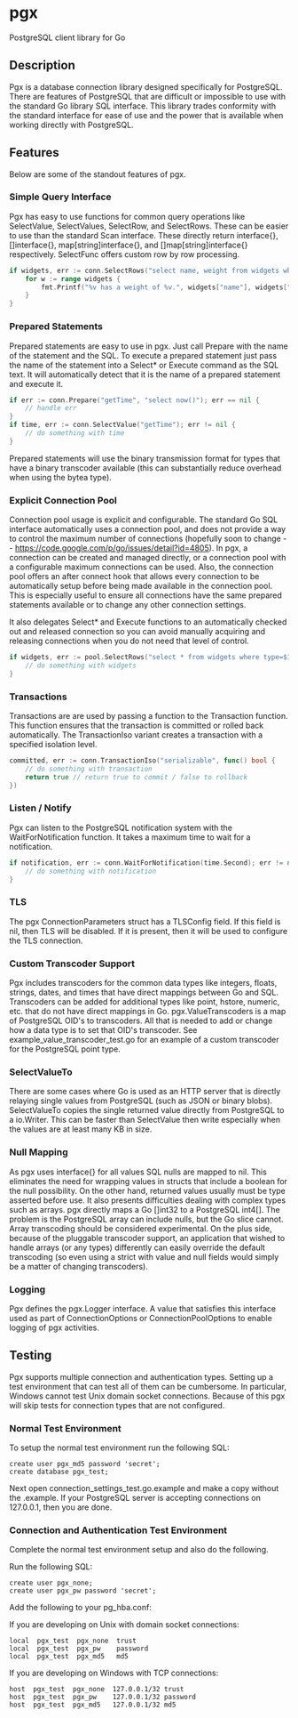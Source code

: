 # pgx

PostgreSQL client library for Go

## Description

Pgx is a database connection library designed specifically for PostgreSQL.
There are features of PostgreSQL that are difficult or impossible to use with
the standard Go library SQL interface. This library trades conformity with the
standard interface for ease of use and the power that is available when
working directly with PostgreSQL.

## Features

Below are some of the standout features of pgx.

### Simple Query Interface

Pgx has easy to use functions for common query operations like SelectValue,
SelectValues, SelectRow, and SelectRows. These can be easier to use than the
standard Scan interface. These directly return interface{}, []interface{},
map[string]interface{}, and []map[string]interface{} respectively. SelectFunc
offers custom row by row processing.

```go
if widgets, err := conn.SelectRows("select name, weight from widgets where type=$1", type); err != nil {
    for w := range widgets {
        fmt.Printf("%v has a weight of %v.", widgets["name"], widgets["weight"])
    }
}
```

### Prepared Statements

Prepared statements are easy to use in pgx. Just call Prepare with the name of
the statement and the SQL. To execute a prepared statement just pass the name
of the statement into a Select* or Execute command as the SQL text. It will
automatically detect that it is the name of a prepared statement and execute
it.

```go
if err := conn.Prepare("getTime", "select now()"); err == nil {
    // handle err
}
if time, err := conn.SelectValue("getTime"); err != nil {
    // do something with time
}
```

Prepared statements will use the binary transmission format for types that
have a binary transcoder available (this can substantially reduce overhead
when using the bytea type).

### Explicit Connection Pool

Connection pool usage is explicit and configurable. The standard Go SQL
interface automatically uses a connection pool, and does not provide a way to
control the maximum number of connections (hopefully soon to change --
https://code.google.com/p/go/issues/detail?id=4805). In pgx, a connection can
be created and managed directly, or a connection pool with a configurable
maximum connections can be used. Also, the connection pool offers an after
connect hook that allows every connection to be automatically setup before
being made available in the connection pool. This is especially useful to
ensure all connections have the same prepared statements available or to
change any other connection settings.

It also delegates Select* and Execute functions to an automatically checked
out and released connection so you can avoid manually acquiring and releasing
connections when you do not need that level of control.

```go
if widgets, err := pool.SelectRows("select * from widgets where type=$1", type); err != nil {
    // do something with widgets
}
```

### Transactions

Transactions are are used by passing a function to the Transaction function.
This function ensures that the transaction is committed or rolled back
automatically. The TransactionIso variant creates a transaction with a
specified isolation level.

```go
committed, err := conn.TransactionIso("serializable", func() bool {
    // do something with transaction
    return true // return true to commit / false to rollback
})
```

### Listen / Notify

Pgx can listen to the PostgreSQL notification system with the
WaitForNotification function. It takes a maximum time to wait for a
notification.

```go
if notification, err := conn.WaitForNotification(time.Second); err != nil {
    // do something with notification
}
```

### TLS

The pgx ConnectionParameters struct has a TLSConfig field. If this field is
nil, then TLS will be disabled. If it is present, then it will be used to
configure the TLS connection.

### Custom Transcoder Support

Pgx includes transcoders for the common data types like integers, floats,
strings, dates, and times that have direct mappings between Go and SQL.
Transcoders can be added for additional types like point, hstore, numeric,
etc. that do not have direct mappings in Go. pgx.ValueTranscoders is a map of
PostgreSQL OID's to transcoders. All that is needed to add or change how a
data type is to set that OID's transcoder. See
example_value_transcoder_test.go for an example of a custom transcoder for the
PostgreSQL point type.

### SelectValueTo

There are some cases where Go is used as an HTTP server that is directly
relaying single values from PostgreSQL (such as JSON or binary blobs).
SelectValueTo copies the single returned value directly from PostgreSQL to a
io.Writer. This can be faster than SelectValue then write especially when the
values are at least many KB in size.

### Null Mapping

As pgx uses interface{} for all values SQL nulls are mapped to nil. This
eliminates the need for wrapping values in structs that include a boolean for
the null possibility. On the other hand, returned values usually must be type
asserted before use. It also presents difficulties dealing with complex types
such as arrays. pgx directly maps a Go []int32 to a PostgreSQL int4[]. The
problem is the PostgreSQL array can include nulls, but the Go slice cannot.
Array transcoding should be considered experimental. On the plus side, because
of the pluggable transcoder support, an application that wished to handle
arrays (or any types) differently can easily override the default transcoding
(so even using a strict with value and null fields would simply be a matter of
changing transcoders).

### Logging

Pgx defines the pgx.Logger interface. A value that satisfies this interface
used as part of ConnectionOptions or ConnectionPoolOptions to enable logging
of pgx activities.

## Testing

Pgx supports multiple connection and authentication types. Setting up a test
environment that can test all of them can be cumbersome. In particular,
Windows cannot test Unix domain socket connections. Because of this pgx will
skip tests for connection types that are not configured.

### Normal Test Environment

To setup the normal test environment run the following SQL:

    create user pgx_md5 password 'secret';
    create database pgx_test;

Next open connection_settings_test.go.example and make a copy without the
.example. If your PostgreSQL server is accepting connections on 127.0.0.1,
then you are done.

### Connection and Authentication Test Environment

Complete the normal test environment setup and also do the following.

Run the following SQL:

    create user pgx_none;
    create user pgx_pw password 'secret';

Add the following to your pg_hba.conf:

If you are developing on Unix with domain socket connections:

    local  pgx_test  pgx_none  trust
    local  pgx_test  pgx_pw    password
    local  pgx_test  pgx_md5   md5

If you are developing on Windows with TCP connections:

    host  pgx_test  pgx_none  127.0.0.1/32 trust
    host  pgx_test  pgx_pw    127.0.0.1/32 password
    host  pgx_test  pgx_md5   127.0.0.1/32 md5
